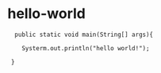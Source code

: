 # hello-world

    
  
      public static void main(String[] args){

        Systerm.out.println("hello world!");

     }

